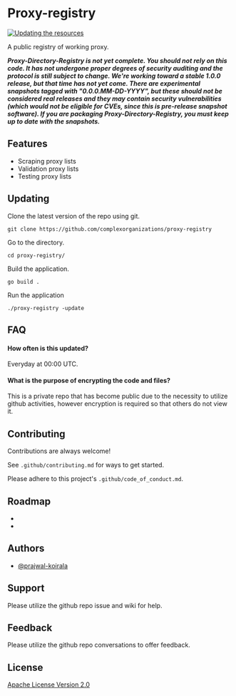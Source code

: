 # Proxy-registry

[![Updating the resources](https://github.com/complexorganizations/proxy-registry/actions/workflows/auto-update-repo.yml/badge.svg)](https://github.com/complexorganizations/proxy-registry/actions/workflows/auto-update-repo.yml)

A public registry of working proxy.

***Proxy-Directory-Registry is not yet complete. You should not rely on this code. It has not undergone proper degrees of security auditing and the protocol is still subject to change. We're working toward a stable 1.0.0 release, but that time has not yet come. There are experimental snapshots tagged with "0.0.0.MM-DD-YYYY", but these should not be considered real releases and they may contain security vulnerabilities (which would not be eligible for CVEs, since this is pre-release snapshot software). If you are packaging Proxy-Directory-Registry, you must keep up to date with the snapshots.***


## Features

- Scraping proxy lists
- Validation proxy lists
- Testing proxy lists


## Updating

Clone the latest version of the repo using git.
```
git clone https://github.com/complexorganizations/proxy-registry
```
Go to the directory.
```
cd proxy-registry/
```
Build the application.
```
go build .
```
Run the application
```
./proxy-registry -update
```


## FAQ

#### How often is this updated?

Everyday at 00:00 UTC.

#### What is the purpose of encrypting the code and files?

This is a private repo that has become public due to the necessity to utilize github activities, however encryption is required so that others do not view it.


## Contributing

Contributions are always welcome!

See `.github/contributing.md` for ways to get started.

Please adhere to this project's `.github/code_of_conduct.md`.


## Roadmap

- 

- 


## Authors

- [@prajwal-koirala](https://github.com/prajwal-koirala)


## Support

Please utilize the github repo issue and wiki for help.


## Feedback

Please utilize the github repo conversations to offer feedback.


## License

[Apache License Version 2.0](https://github.com/complexorganizations/proxy-directory-registry/blob/main/.github/license)
